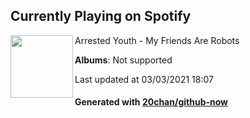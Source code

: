 ## Currently Playing on Spotify

[<img align="left" width="100" src="https://i.scdn.co/image/ab67616d0000b2737a8175dee5193bb99862f33c">](https://open.spotify.com/album/4fu1vGlLFL0UVFnqZh6OB1)

Arrested Youth - My Friends Are Robots

**Albums**: Not supported

Last updated at 03/03/2021 18:07

#### Generated with [20chan/github-now](https://github.com/20chan/github-now)


<!--
**20chan/20chan** is a ✨ _special_ ✨ repository because its `README.md` (this file) appears on your GitHub profile.

Here are some ideas to get you started:

- 🔭 I’m currently working on ...
- 🌱 I’m currently learning ...
- 👯 I’m looking to collaborate on ...
- 🤔 I’m looking for help with ...
- 💬 Ask me about ...
- 📫 How to reach me: ...
- 😄 Pronouns: ...
- ⚡ Fun fact: ...
-->
